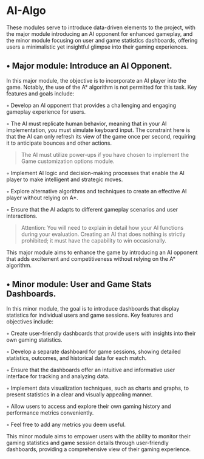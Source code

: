 
# AI-Algo

These modules serve to introduce data-driven elements to the project, with the major
module introducing an AI opponent for enhanced gameplay, and the minor module focusing 
on user and game statistics dashboards, offering users a minimalistic yet insightful
glimpse into their gaming experiences.

## • Major module: Introduce an AI Opponent.

In this major module, the objective is to incorporate an AI player into the game.
Notably, the use of the A* algorithm is not permitted for this task. Key features
and goals include:

◦ Develop an AI opponent that provides a challenging and engaging gameplay
experience for users.

◦ The AI must replicate human behavior, meaning that in your AI implementation,
you must simulate keyboard input. The constraint here is that the AI
can only refresh its view of the game once per second, requiring it to anticipate
bounces and other actions.

> The AI must utilize power-ups if you have chosen to implement the
> Game customization options module.

◦ Implement AI logic and decision-making processes that enable the AI player
to make intelligent and strategic moves.

◦ Explore alternative algorithms and techniques to create an effective AI player
without relying on A*.

◦ Ensure that the AI adapts to different gameplay scenarios and user interactions.

> Attention: You will need to explain in detail how your AI functions
> during your evaluation. Creating an AI that does nothing is strictly
> prohibited; it must have the capability to win occasionally.

This major module aims to enhance the game by introducing an AI opponent that
adds excitement and competitiveness without relying on the A* algorithm.

## • Minor module: User and Game Stats Dashboards.

In this minor module, the goal is to introduce dashboards that display statistics for
individual users and game sessions. Key features and objectives include:

◦ Create user-friendly dashboards that provide users with insights into their own
gaming statistics.

◦ Develop a separate dashboard for game sessions, showing detailed statistics,
outcomes, and historical data for each match.

◦ Ensure that the dashboards offer an intuitive and informative user interface
for tracking and analyzing data.

◦ Implement data visualization techniques, such as charts and graphs, to present
statistics in a clear and visually appealing manner.

◦ Allow users to access and explore their own gaming history and performance
metrics conveniently.

◦ Feel free to add any metrics you deem useful.

This minor module aims to empower users with the ability to monitor their gaming
statistics and game session details through user-friendly dashboards, providing a
comprehensive view of their gaming experience.